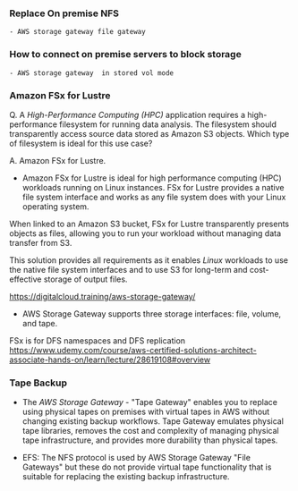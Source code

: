 ### Replace On premise NFS
    - AWS storage gateway file gateway

### How to connect on premise servers to block storage
    - AWS storage gateway  in stored vol mode




### Amazon FSx for Lustre

Q. A *High-Performance Computing (HPC)* application requires a high-performance filesystem for running data analysis. The filesystem should transparently access source data stored as Amazon S3 objects. Which type of filesystem is ideal for this use case?

A. Amazon FSx for Lustre.

* Amazon FSx for Lustre is ideal for high performance computing (HPC) workloads running on Linux instances. FSx for Lustre provides a native file system interface and works as any file system does with your Linux operating system.

When linked to an Amazon S3 bucket, FSx for Lustre transparently presents objects as files, allowing you to run your workload without managing data transfer from S3.

This solution provides all requirements as it enables *Linux* workloads to use the native file system interfaces and to use S3 for long-term and cost-effective storage of output files.




https://digitalcloud.training/aws-storage-gateway/

* AWS Storage Gateway supports three storage interfaces: file, volume, and tape.

FSx is for DFS namespaces and DFS replication
https://www.udemy.com/course/aws-certified-solutions-architect-associate-hands-on/learn/lecture/28619108#overview


### Tape Backup
* The *AWS Storage Gateway* - "Tape Gateway" enables you to replace using physical tapes on premises with virtual tapes in AWS without changing existing backup workflows. Tape Gateway emulates physical tape libraries, removes the cost and complexity of managing physical tape infrastructure, and provides more durability than physical tapes.


* EFS: The NFS protocol is used by AWS Storage Gateway "File Gateways" but these do not provide virtual tape functionality that is suitable for replacing the existing backup infrastructure.
